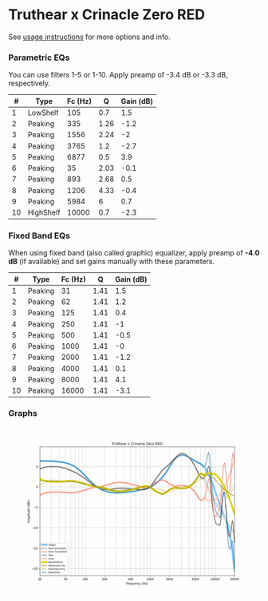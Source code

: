 # Truthear x Crinacle Zero RED
See [usage instructions](https://github.com/jaakkopasanen/AutoEq#usage) for more options and info.

### Parametric EQs
You can use filters 1-5 or 1-10. Apply preamp of -3.4 dB or -3.3 dB, respectively.

|   # | Type      |   Fc (Hz) |    Q |   Gain (dB) |
|-----|-----------|-----------|------|-------------|
|   1 | LowShelf  |       105 | 0.7  |         1.5 |
|   2 | Peaking   |       335 | 1.26 |        -1.2 |
|   3 | Peaking   |      1556 | 2.24 |        -2   |
|   4 | Peaking   |      3765 | 1.2  |        -2.7 |
|   5 | Peaking   |      6877 | 0.5  |         3.9 |
|   6 | Peaking   |        35 | 2.03 |        -0.1 |
|   7 | Peaking   |       893 | 2.68 |         0.5 |
|   8 | Peaking   |      1206 | 4.33 |        -0.4 |
|   9 | Peaking   |      5984 | 6    |         0.7 |
|  10 | HighShelf |     10000 | 0.7  |        -2.3 |

### Fixed Band EQs
When using fixed band (also called graphic) equalizer, apply preamp of **-4.0 dB** (if available) and set gains manually with these parameters.

|   # | Type    |   Fc (Hz) |    Q |   Gain (dB) |
|-----|---------|-----------|------|-------------|
|   1 | Peaking |        31 | 1.41 |         1.5 |
|   2 | Peaking |        62 | 1.41 |         1.2 |
|   3 | Peaking |       125 | 1.41 |         0.4 |
|   4 | Peaking |       250 | 1.41 |        -1   |
|   5 | Peaking |       500 | 1.41 |        -0.5 |
|   6 | Peaking |      1000 | 1.41 |        -0   |
|   7 | Peaking |      2000 | 1.41 |        -1.2 |
|   8 | Peaking |      4000 | 1.41 |         0.1 |
|   9 | Peaking |      8000 | 1.41 |         4.1 |
|  10 | Peaking |     16000 | 1.41 |        -3.1 |

### Graphs
![](./Truthear%20x%20Crinacle%20Zero%20RED.png)
